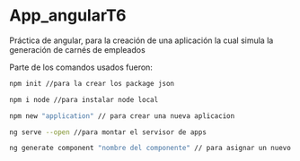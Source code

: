 # App_angularT6

Práctica de angular, para la creación de una aplicación la cual simula la generación de carnés de empleados

Parte de los comandos usados fueron:


```bash
npm init //para la crear los package json

npm i node //para instalar node local

npm new "application" // para crear una nueva aplicacion

ng serve --open //para montar el servisor de apps

ng generate component "nombre del componente" // para asignar un nuevo componente a la aplicacion

```
